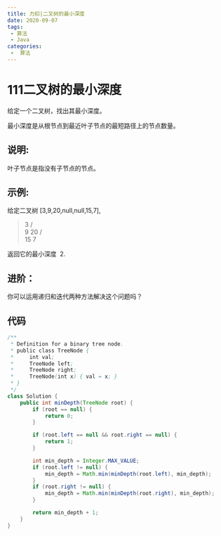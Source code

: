 ```yaml
---
title: 力扣|二叉树的最小深度
date: 2020-09-07
tags:
 - 算法
 - Java
categories:
 -  算法
---
```



# 111二叉树的最小深度

给定一个二叉树，找出其最小深度。

最小深度是从根节点到最近叶子节点的最短路径上的节点数量。

## 说明: 
叶子节点是指没有子节点的节点。

## 示例:

给定二叉树 [3,9,20,null,null,15,7],

>    3
>   / \
>  9  20
>    /  \
>   15   7


返回它的最小深度  2.

## 进阶：  

你可以运用递归和迭代两种方法解决这个问题吗？  
## 代码 
```java
/**
 * Definition for a binary tree node.
 * public class TreeNode {
 *     int val;
 *     TreeNode left;
 *     TreeNode right;
 *     TreeNode(int x) { val = x; }
 * }
 */
class Solution {
    public int minDepth(TreeNode root) {
        if (root == null) {
            return 0;
        }

        if (root.left == null && root.right == null) {
            return 1;
        }

        int min_depth = Integer.MAX_VALUE;
        if (root.left != null) {
            min_depth = Math.min(minDepth(root.left), min_depth);
        }
        if (root.right != null) {
            min_depth = Math.min(minDepth(root.right), min_depth);
        }

        return min_depth + 1;
    }
}

```

